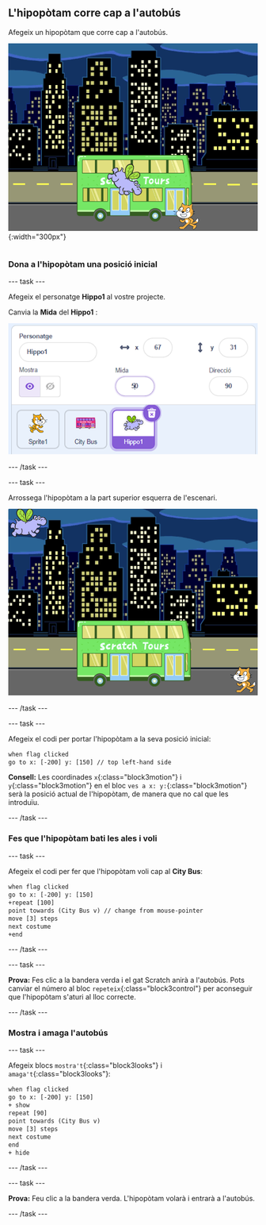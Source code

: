 ## L'hipopòtam corre cap a l'autobús

<div style="display: flex; flex-wrap: wrap">
<div style="flex-basis: 200px; flex-grow: 1; margin-right: 15px;">
Afegeix un hipopòtam que corre cap a l'autobús.
</div>
<div>

![L'hipopòtam corre amb pressa cap l'autobús.](images/hippo-flies.png){:width="300px"}

</div>
</div>

### Dona a l'hipopòtam una posició inicial

--- task ---

Afegeix el personatge **Hippo1** al vostre projecte.

Canvia la **Mida** del **Hippo1** :

![Canvia la <0>Mida</0> del <0>Hippo1</0> :](images/hippo-sprite-size.png)

--- /task ---

--- task ---

Arrossega l'hipopòtam a la part superior esquerra de l'escenari.

![El personatge Hippo1 a la part superior esquerra de l'escenari.](images/hippo-sprite-stage.png)

--- /task ---

--- task ---

Afegeix el codi per portar l'hipopòtam a la seva posició inicial:

```blocks3
when flag clicked
go to x: [-200] y: [150] // top left-hand side
```

**Consell:** Les coordinades `x`{:class="block3motion"} i `y`{:class="block3motion"} en el bloc `ves a x: y:`{:class="block3motion"} serà la posició actual de l'hipopòtam, de manera que no cal que les introduïu.

--- /task ---

### Fes que l'hipopòtam bati les ales i voli

--- task ---

Afegeix el codi per fer que l'hipopòtam voli cap al **City Bus**:

```blocks3
when flag clicked
go to x: [-200] y: [150] 
+repeat [100] 
point towards (City Bus v) // change from mouse-pointer
move [3] steps
next costume
+end
```

--- /task ---

--- task ---

**Prova:** Fes clic a la bandera verda i el gat Scratch anirà a l'autobús. Pots canviar el número al bloc `repeteix`{:class="block3control"} per aconseguir que l'hipopòtam s'aturi al lloc correcte.

--- /task ---

### Mostra i amaga l'autobús

--- task ---

Afegeix blocs `mostra't`{:class="block3looks"} i `amaga't`{:class="block3looks"}:

```blocks3
when flag clicked
go to x: [-200] y: [150] 
+ show
repeat [90] 
point towards (City Bus v)
move [3] steps
next costume
end
+ hide
```

--- /task ---

--- task ---

**Prova:** Feu clic a la bandera verda. L'hipopòtam volarà i entrarà a l'autobús.

--- /task ---
